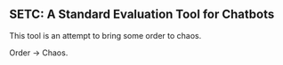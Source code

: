 ## SETC: A Standard Evaluation Tool for Chatbots

This tool is an attempt to bring some order to chaos.

Order -> Chaos.
